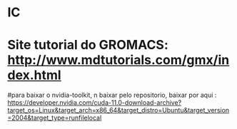# IC
# Site tutorial do GROMACS: http://www.mdtutorials.com/gmx/index.html

#para baixar o nvidia-toolkit, n baixar pelo repositorio, baixar por aqui : https://developer.nvidia.com/cuda-11.0-download-archive?target_os=Linux&target_arch=x86_64&target_distro=Ubuntu&target_version=2004&target_type=runfilelocal
